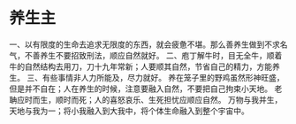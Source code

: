 # 养生主

一、以有限度的生命去追求无限度的东西，就会疲惫不堪。那么善养生做到不求名气，不善养生不要招致刑法，顺应自然就好。
二、庖丁解牛时，目无全牛，顺着牛的自然结构去用刀，刀十九年常新；人要顺其自然，节省自己的精力，方能养生。
三、有些事情非人力所能及，尽力就好。
养在笼子里的野鸡虽然形神旺盛，但是并不自在；人在养生的时候，注意要融入自然，不要把自己拘束小天地。
老聃应时而生，顺时而死；人的喜怒哀乐、生死担忧应顺应自然。
万物与我并生，天地与我为一；将小我融入到大我中，将个体生命融入到整个宇宙中。